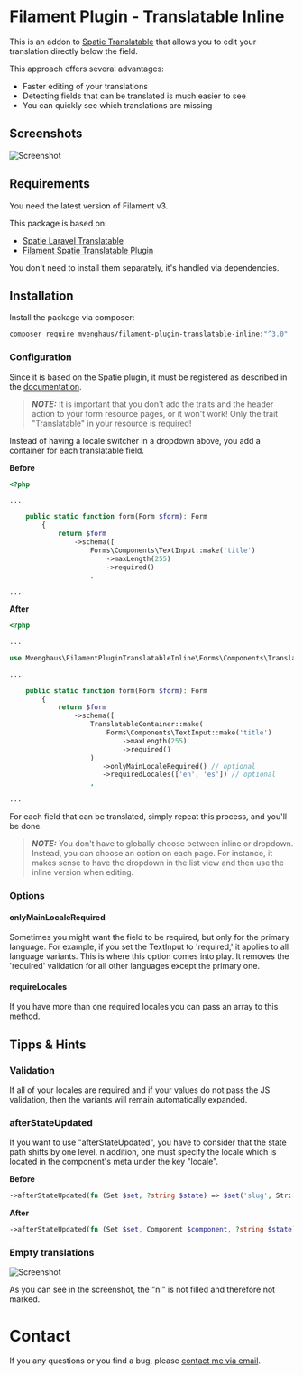 # Filament Plugin - Translatable Inline

This is an addon to [Spatie Translatable](https://filamentphp.com/plugins/filament-spatie-translatable) that allows you to edit your translation directly below the field. 

This approach offers several advantages:

- Faster editing of your translations
- Detecting fields that can be translated is much easier to see
- You can quickly see which translations are missing

## Screenshots

![Screenshot](https://raw.githubusercontent.com/mvenghaus/filament-plugin-translatable-inline/main/docs/images/screenshot.png)

## Requirements

You need the latest version of Filament v3.

This package is based on:
- [Spatie Laravel Translatable](https://github.com/spatie/laravel-translatable)
- [Filament Spatie Translatable Plugin](https://github.com/filamentphp/spatie-laravel-translatable-plugin)

You don't need to install them separately, it's handled via dependencies. 

## Installation

Install the package via composer:

```bash
composer require mvenghaus/filament-plugin-translatable-inline:"^3.0"
```

### Configuration

Since it is based on the Spatie plugin, it must be registered as described in the [documentation](https://github.com/filamentphp/spatie-laravel-translatable-plugin).

> **_NOTE:_** It is important that you don't add the traits and the header action to your form resource pages, or it won't work! Only the trait "Translatable" in your resource is required!

Instead of having a locale switcher in a dropdown above, you add a container for each translatable field.

**Before**
```php
<?php

...

    public static function form(Form $form): Form
        {
            return $form
                ->schema([
                    Forms\Components\TextInput::make('title')
                        ->maxLength(255)
                        ->required()
                    ,

...
```

**After**
```php
<?php

...

use Mvenghaus\FilamentPluginTranslatableInline\Forms\Components\TranslatableContainer;

...

    public static function form(Form $form): Form
        {
            return $form
                ->schema([
                    TranslatableContainer::make(
                        Forms\Components\TextInput::make('title')
                            ->maxLength(255)
                            ->required()
                    )
                       ->onlyMainLocaleRequired() // optional
                       ->requiredLocales(['en', 'es']) // optional
                    ,

...
```

For each field that can be translated, simply repeat this process, and you'll be done.

> **_NOTE:_** You don't have to globally choose between inline or dropdown. Instead, you can choose an option on each page. For instance, it makes sense to have the dropdown in the list view and then use the inline version when editing.

### Options

#### onlyMainLocaleRequired

Sometimes you might want the field to be required, but only for the primary language. For example, if you set the TextInput to 'required,' it applies to all language variants. This is where this option comes into play. It removes the 'required' validation for all other languages except the primary one.

#### requireLocales

If you have more than one required locales you can pass an array to this method.

## Tipps & Hints

### Validation

If all of your locales are required and if your values do not pass the JS validation, then the variants will remain automatically expanded.

### afterStateUpdated

If you want to use "afterStateUpdated", you have to consider that the state path shifts by one level.
n addition, one must specify the locale which is located in the component's meta under the key "locale".

**Before**
```php
->afterStateUpdated(fn (Set $set, ?string $state) => $set('slug', Str::slug($state))),
```

**After**
```php
->afterStateUpdated(fn (Set $set, Component $component, ?string $state) => $set('../slug.' . $component->getMeta('locale'), Str::slug($state))),
```

### Empty translations

![Screenshot](https://raw.githubusercontent.com/mvenghaus/filament-plugin-translatable-inline/main/docs/images/screenshot.png)

As you can see in the screenshot, the "nl" is not filled and therefore not marked.

# Contact
If you any questions or you find a bug, please [contact me via email](mailto:support@inklammern.de).
